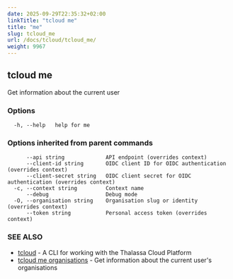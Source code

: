 ```yaml
---
date: 2025-09-29T22:35:32+02:00
linkTitle: "tcloud me"
title: "me"
slug: tcloud_me
url: /docs/tcloud/tcloud_me/
weight: 9967
---
```

## tcloud me

Get information about the current user

### Options

```
  -h, --help   help for me
```

### Options inherited from parent commands

```
      --api string             API endpoint (overrides context)
      --client-id string       OIDC client ID for OIDC authentication (overrides context)
      --client-secret string   OIDC client secret for OIDC authentication (overrides context)
  -c, --context string         Context name
      --debug                  Debug mode
  -O, --organisation string    Organisation slug or identity (overrides context)
      --token string           Personal access token (overrides context)
```

### SEE ALSO

* [tcloud](/docs/tcloud/tcloud/)	 - A CLI for working with the Thalassa Cloud Platform
* [tcloud me organisations](/docs/tcloud/tcloud_me_organisations/)	 - Get information about the current user's organisations


